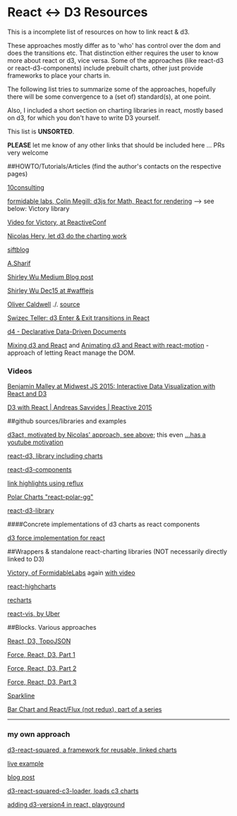# React <-> D3 Resources

This is a incomplete list of resources on how to link react & d3.

These approaches mostly differ as to 'who' has control over the dom and does the transitions etc. 
That distinction either requires the user to know more about react or d3, vice versa. Some of the approaches (like react-d3 or react-d3-components) include prebuilt charts, other just provide frameworks to place your charts in.

The following list tries to summarize some of the approaches, hopefully there will be some convergence to a (set of) standard(s), at one point.

Also, I included a short section on charting libraries in react, mostly based on d3, for which you don't have to write D3 yourself.

This list is **UNSORTED**.

**PLEASE** let me know of any other links that should be included here ... PRs very welcome



##HOWTO/Tutorials/Articles
(find the author's contacts on the respective pages)

[10consulting](http://10consulting.com/2014/02/19/d3-plus-reactjs-for-charting/)

[formidable labs, Colin Megill: d3js for Math, React for rendering](http://formidablelabs.com/blog/2015/05/21/react-d3-layouts/)
--> see below: Victory library

[Video for Victory, at ReactiveConf](https://www.youtube.com/watch?v=n8TwLWsR40Y)

[Nicolas Hery, let d3 do the charting work](http://nicolashery.com/integrating-d3js-visualizations-in-a-react-app/)

[siftblog](http://blog.siftscience.com/blog/2015/4/6/d-threeact-how-sift-science-made-d3-react-besties)

[A.Sharif](http://busypeoples.github.io/post/d3-with-react-js/)

[Shirley Wu Medium Blog post](https://medium.com/@sxywu/on-d3-react-and-a-little-bit-of-flux-88a226f328f3)

[Shirley Wu Dec15 at #wafflejs](http://slides.com/shirleywu/deck#/)

[Oliver Caldwell](http://oli.me.uk/2015/09/09/d3-within-react-the-right-way/)
./.
[source](https://github.com/Olical/react-faux-dom)

[Swizec Teller: d3 Enter & Exit transitions in React](https://github.com/Swizec/react-d3-enter-exit-transitions)

[d4 - Declarative Data-Driven Documents](https://github.com/joelburget/d4)

[Mixing d3 and React](http://www.macwright.org/2016/10/11/d3-and-react.html) and [Animating d3 and React with react-motion](http://www.macwright.org/2016/10/28/animating-react-and-d3.html) - approach of letting React manage the DOM.



### Videos
[Benjamin Malley at Midwest JS 2015: Interactive Data Visualization with React and D3](https://www.youtube.com/watch?v=nBwm48eM1iY)

[D3 with React | Andreas Savvides | Reactive 2015](https://www.youtube.com/watch?v=NFTWq10bYcs)



##github sources/libraries and examples

[d3act, motivated by Nicolas' approach, see above](https://github.com/AnSavvides/d3act); this even [...has a youtube motivation](https://www.youtube.com/watch?v=6Pbf0n85HH8)

[react-d3, library including charts](https://github.com/esbullington/react-d3)

[react-d3-components](https://github.com/codesuki/react-d3-components)

[link highlights using reflux](https://github.com/pbeshai/linked-highlighting-react-d3-reflux)

[Polar Charts "react-polar-gg"](https://github.com/widged/react-polar-gg)

[react-d3-library](http://react-d3-library.github.io)



####Concrete implementations of d3 charts as react components

[d3 force implementation for react](https://github.com/uber/react-vis-force)



##Wrappers & standalone react-charting libraries (NOT necessarily directly linked to D3)

[Victory, of FormidableLabs](https://github.com/FormidableLabs/victory) again [with video](https://www.youtube.com/watch?v=n8TwLWsR40Y)

[react-highcharts](https://github.com/kirjs/react-highcharts)

[recharts](http://recharts.org)

[react-vis, by Uber](https://github.com/uber/react-vis)



##Blocks. Various approaches

[React, D3, TopoJSON](http://bl.ocks.org/herrstucki/9204795)

[Force, React, D3, Part 1](http://bl.ocks.org/sxywu/61a4bd0cfc373cf08884)

[Force, React, D3, Part 2](http://bl.ocks.org/sxywu/1db896c1a38d89ae71b4)

[Force, React, D3, Part 3](http://bl.ocks.org/sxywu/fcef0e6dac231ef2e54b)

[Sparkline](http://bl.ocks.org/milroc/aacdb75156d51d9dbe4d)

[Bar Chart and React/Flux (not redux), part of a series](http://bl.ocks.org/milroc/d22bbf92231876505e5d)



----------

### my own approach

[d3-react-squared, a framework for reusable, linked charts](https://github.com/bgrsquared/d3-react-squared)

[live example](http://bgrsquared.com/dogs/)

[blog post](https://medium.com/@ilikepiecharts/about-using-d3-react-squared-an-example-8cc5e5a6b58e#.lrnxtf7to)

[d3-react-squared-c3-loader, loads c3 charts](https://github.com/bgrsquared/d3-react-squared-c3-loader)

[adding d3-version4 in react, playground](https://medium.com/@ilikepiecharts/playing-with-d3-version-4-react-react-motion-3d04c6eb21c9#.a9v0sze5p)
